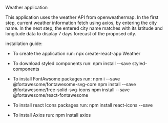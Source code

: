 Weather application

This application uses the weather API from openweathermap. In the first step, current weather information fetch using axios, by entering the city name. In the next step, the entered city name matches with its latitude and longitude data to display 7 days forecast of the proposed city.

installation guide: 

- To create the application run:
  npx create-react-app Weather

- To download styled components run:
  npm install --save styled-components

- To install FontAwsome packages run:
  npm i --save @fortawesome/fontawesome-svg-core
  npm install --save @fortawesome/free-solid-svg-icons
  npm install --save @fortawesome/react-fontawesome
  
- To install react Icons packages run:
  npm install react-icons --save
  
- To install Axios run:
  npm install axios
